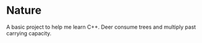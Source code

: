 # Nature
A basic project to help me learn C++. Deer consume trees and multiply past carrying capacity.
